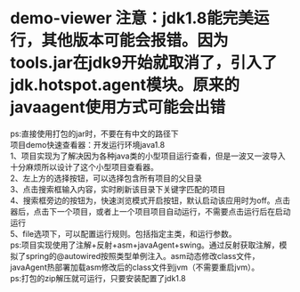# demo-viewer 注意：jdk1.8能完美运行，其他版本可能会报错。因为tools.jar在jdk9开始就取消了，引入了jdk.hotspot.agent模块。原来的javaagent使用方式可能会出错
ps:直接使用打包的jar时，不要在有中文的路径下<br/>
项目demo快速查看器：开发运行环境java1.8<br/>
1、项目实现为了解决因为各种java类的小型项目运行查看，但是一波又一波导入十分麻烦所以设计了这个小型项目查看器。<br/>
2、左上方的选择按钮，可以选择包含所有项目的父目录<br/>
3、点击搜索框输入内容，实时刷新该目录下关键字匹配的项目<br/>
4、搜索框旁边的按钮为，快速浏览模式开启按钮，默认启动该应用时为off。点击器后，点击下一个项目，或者上一个项目项目自动运行，不需要点击运行后在启动运行<br/>
5、file选项下，可以配置运行规则。包括指定主类，和运行参数。<br/>
ps:项目实现使用了注解+反射+asm+javaAgent+swing。通过反射获取注解，模拟了spring的@autowired按照类型单例注入。asm动态修改class文件，javaAgent热部署加载asm修改后的class文件到jvm（不需要重启jvm）。<br/>
ps:打包的zip解压就可运行，只要安装配置了jdk1.8

